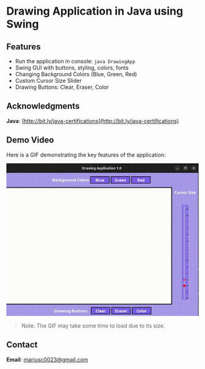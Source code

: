# Drawing Application in Java using Swing

## Features
- Run the application in console: `java DrawingApp`
- Swing GUI with buttons, styling, colors, fonts
- Changing Background Colors (Blue, Green, Red)
- Custom Cursor Size Slider
- Drawing Buttons: Clear, Eraser, Color

## Acknowledgments

**Java**: [http://bit.ly/java-certifications](http://bit.ly/java-certifications)  

## Demo Video

Here is a GIF demonstrating the key features of the application:

![Demo Video](https://github.com/marius2347/Drawing-Application-in-Java-using-Swing/blob/main/video.gif)

> Note: The GIF may take some time to load due to its size.

## Contact

**Email**: mariusc0023@gmail.com
